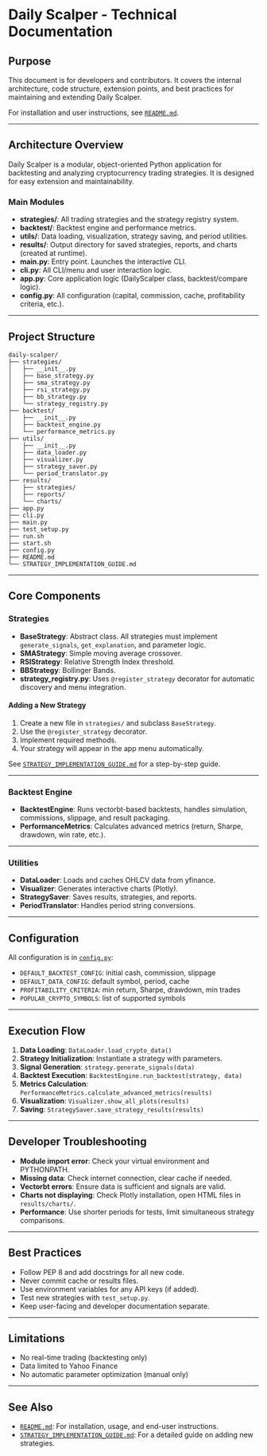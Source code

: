 # Daily Scalper - Technical Documentation

## Purpose

This document is for developers and contributors. It covers the internal architecture, code structure, extension points, and best practices for maintaining and extending Daily Scalper.

For installation and user instructions, see [`README.md`](README.md).

---

## Architecture Overview

Daily Scalper is a modular, object-oriented Python application for backtesting and analyzing cryptocurrency trading strategies. It is designed for easy extension and maintainability.

### Main Modules

- **strategies/**: All trading strategies and the strategy registry system.
- **backtest/**: Backtest engine and performance metrics.
- **utils/**: Data loading, visualization, strategy saving, and period utilities.
- **results/**: Output directory for saved strategies, reports, and charts (created at runtime).
- **main.py**: Entry point. Launches the interactive CLI.
- **cli.py**: All CLI/menu and user interaction logic.
- **app.py**: Core application logic (DailyScalper class, backtest/compare logic).
- **config.py**: All configuration (capital, commission, cache, profitability criteria, etc.).

---

## Project Structure

```
daily-scalper/
├── strategies/
│   ├── __init__.py
│   ├── base_strategy.py
│   ├── sma_strategy.py
│   ├── rsi_strategy.py
│   ├── bb_strategy.py
│   └── strategy_registry.py
├── backtest/
│   ├── __init__.py
│   ├── backtest_engine.py
│   └── performance_metrics.py
├── utils/
│   ├── __init__.py
│   ├── data_loader.py
│   ├── visualizer.py
│   ├── strategy_saver.py
│   └── period_translator.py
├── results/
│   ├── strategies/
│   ├── reports/
│   └── charts/
├── app.py
├── cli.py
├── main.py
├── test_setup.py
├── run.sh
├── start.sh
├── config.py
├── README.md
└── STRATEGY_IMPLEMENTATION_GUIDE.md
```

---

## Core Components

### Strategies

- **BaseStrategy**: Abstract class. All strategies must implement `generate_signals`, `get_explanation`, and parameter logic.
- **SMAStrategy**: Simple moving average crossover.
- **RSIStrategy**: Relative Strength Index threshold.
- **BBStrategy**: Bollinger Bands.
- **strategy_registry.py**: Uses `@register_strategy` decorator for automatic discovery and menu integration.

#### Adding a New Strategy

1. Create a new file in `strategies/` and subclass `BaseStrategy`.
2. Use the `@register_strategy` decorator.
3. Implement required methods.
4. Your strategy will appear in the app menu automatically.

See [`STRATEGY_IMPLEMENTATION_GUIDE.md`](STRATEGY_IMPLEMENTATION_GUIDE.md) for a step-by-step guide.

---

### Backtest Engine

- **BacktestEngine**: Runs vectorbt-based backtests, handles simulation, commissions, slippage, and result packaging.
- **PerformanceMetrics**: Calculates advanced metrics (return, Sharpe, drawdown, win rate, etc.).

---

### Utilities

- **DataLoader**: Loads and caches OHLCV data from yfinance.
- **Visualizer**: Generates interactive charts (Plotly).
- **StrategySaver**: Saves results, strategies, and reports.
- **PeriodTranslator**: Handles period string conversions.

---

## Configuration

All configuration is in [`config.py`](config.py):

- `DEFAULT_BACKTEST_CONFIG`: initial cash, commission, slippage
- `DEFAULT_DATA_CONFIG`: default symbol, period, cache
- `PROFITABILITY_CRITERIA`: min return, Sharpe, drawdown, min trades
- `POPULAR_CRYPTO_SYMBOLS`: list of supported symbols

---

## Execution Flow

1. **Data Loading**: `DataLoader.load_crypto_data()`
2. **Strategy Initialization**: Instantiate a strategy with parameters.
3. **Signal Generation**: `strategy.generate_signals(data)`
4. **Backtest Execution**: `BacktestEngine.run_backtest(strategy, data)`
5. **Metrics Calculation**: `PerformanceMetrics.calculate_advanced_metrics(results)`
6. **Visualization**: `Visualizer.show_all_plots(results)`
7. **Saving**: `StrategySaver.save_strategy_results(results)`

---

## Developer Troubleshooting

- **Module import error**: Check your virtual environment and PYTHONPATH.
- **Missing data**: Check internet connection, clear cache if needed.
- **Vectorbt errors**: Ensure data is sufficient and signals are valid.
- **Charts not displaying**: Check Plotly installation, open HTML files in `results/charts/`.
- **Performance**: Use shorter periods for tests, limit simultaneous strategy comparisons.

---

## Best Practices

- Follow PEP 8 and add docstrings for all new code.
- Never commit cache or results files.
- Use environment variables for any API keys (if added).
- Test new strategies with `test_setup.py`.
- Keep user-facing and developer documentation separate.

---

## Limitations

- No real-time trading (backtesting only)
- Data limited to Yahoo Finance
- No automatic parameter optimization (manual only)

---

## See Also

- [`README.md`](README.md): For installation, usage, and end-user instructions.
- [`STRATEGY_IMPLEMENTATION_GUIDE.md`](STRATEGY_IMPLEMENTATION_GUIDE.md): For a detailed guide on adding new strategies.

